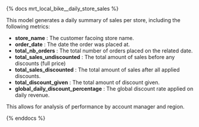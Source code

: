 {% docs mrt_local_bike__daily_store_sales %}

This model generates a daily summary of sales per store, including the following metrics:
- **store_name** : The customer facoing store name. 
- **order_date** : The date the order was placed at. 
- **total_nb_orders** : The total number of orders placed on the related date.
- **total_sales_undiscounted** : The total amount of sales before any discounts (full price)
- **total_sales_discounted** : The total amount of sales after all applied discounts.
- **total_discount_given** : The total amount of discount given. 
- **global_daily_discount_percentage** : The global discount rate applied on daily revenue. 

This allows for analysis of performance by account manager and region.

{% enddocs %}